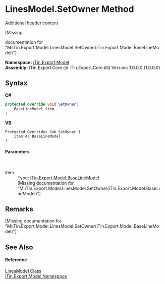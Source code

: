 # LinesModel.SetOwner Method 
Additional header content 

\[Missing <summary> documentation for "M:iTin.Export.Model.LinesModel.SetOwner(iTin.Export.Model.BaseLineModel)"\]

**Namespace:**&nbsp;<a href="N_iTin_Export_Model">iTin.Export.Model</a><br />**Assembly:**&nbsp;iTin.Export.Core (in iTin.Export.Core.dll) Version: 1.0.0.0 (1.0.0.0)

## Syntax

**C#**<br />
``` C#
protected override void SetOwner(
	BaseLineModel item
)
```

**VB**<br />
``` VB
Protected Overrides Sub SetOwner ( 
	item As BaseLineModel
)
```


#### Parameters
&nbsp;<dl><dt>item</dt><dd>Type: <a href="T_iTin_Export_Model_BaseLineModel">iTin.Export.Model.BaseLineModel</a><br />\[Missing <param name="item"/> documentation for "M:iTin.Export.Model.LinesModel.SetOwner(iTin.Export.Model.BaseLineModel)"\]</dd></dl>

## Remarks
\[Missing <remarks> documentation for "M:iTin.Export.Model.LinesModel.SetOwner(iTin.Export.Model.BaseLineModel)"\]

## See Also


#### Reference
<a href="T_iTin_Export_Model_LinesModel">LinesModel Class</a><br /><a href="N_iTin_Export_Model">iTin.Export.Model Namespace</a><br />
